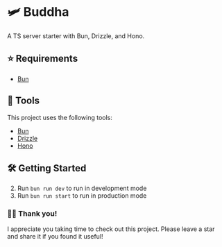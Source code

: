 # 🛩️ Buddha

A TS server starter with Bun, Drizzle, and Hono.

## ⭐️ Requirements

- [Bun](https://bun.sh/)

## 🧰 Tools

This project uses the following tools:

- [Bun](https://bun.sh/)
- [Drizzle](https://orm.drizzle.team/)
- [Hono](https://hono.dev/)

## 🛠 Getting Started

2. Run `bun run dev` to run in development mode
3. Run `bun run start` to run in production mode

### 👋🏻 Thank you!

I appreciate you taking time to check out this project. Please leave a star and share it if you found it useful!

